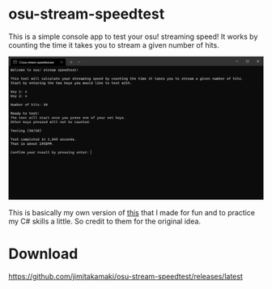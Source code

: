 # osu-stream-speedtest

This is a simple console app to test your osu! streaming speed! It works by counting the time it takes you to stream a given number of hits.

![](https://github.com/jimitakamaki/osu-stream-speedtest/blob/master/images/osu-stream-speedtest.png)

This is basically my own version of [this](https://osu.ppy.sh/community/forums/topics/35610?n=1) that I made for fun and to practice my C# skills a little. So credit to them for the original idea.

# Download

https://github.com/jimitakamaki/osu-stream-speedtest/releases/latest
